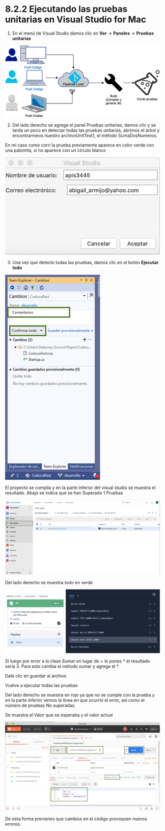 # 8.2.2 Ejecutando las pruebas unitarias en Visual Studio for Mac

1. En el menú de Visual Studio damos clic en **Ver** -&gt; **Paneles** -&gt; **Pruebas unitarias**

![](../../.gitbook/assets/image%20%28155%29.png)

2. Del lado derecho se agrega el panel Pruebas unitarias, damos clic y se tarda un poco en detectar todas las pruebas unitarias, abrimos el árbol y encontrarmeos nuestro archivoUnitTest1, el método SumaDosNumeros. 

En mi caso como corri la prueba previamente aparece en color verde con una palomita, si no aparece con un círculo blanco

![](../../.gitbook/assets/image%20%28203%29.png)

3. Una vez que detecto todas las pruebas, damos clic en el botón **Ejecutar todo**

![](../../.gitbook/assets/image%20%28332%29.png)

El proyecto se compila y en la parte inferior del visual studio se muestra el resultado. Abajo se indica que se han Superado 1 Pruebas

![](../../.gitbook/assets/image%20%2896%29.png)

Del lado derecho se muestra todo en verde

![](../../.gitbook/assets/image%20%281%29.png)

Si luego por error a la clase Sumar en lugar de + le pones \* el resultado sería 3. Para esto cambia el método sumar y agrega el \*.

Dale clic en guardar al archivo

Vuelve a ejecutar todas las pruebas

Del lado derecho se muestra en rojo ya que no se cumple con la prueba y en la parte inferior vemos la línea en que ocurrió el error, asi como el número de pruebas No superadas.

Se muestra el Valor que se esperaba y el valor actual

![](../../.gitbook/assets/image%20%28262%29.png)

De esta forma previenes que cambios en el código provoquen nuevos errores.



